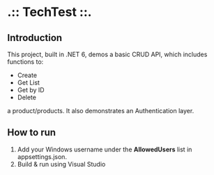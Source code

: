 ﻿# .:: TechTest ::.

## Introduction

This project, built in .NET 6, demos a basic CRUD API, which includes functions to:

* Create
* Get List
* Get by ID
* Delete

a product/products. It also demonstrates an Authentication layer.

## How to run

1. Add your Windows username under the **AllowedUsers** list in appsettings.json.
2. Build & run using Visual Studio